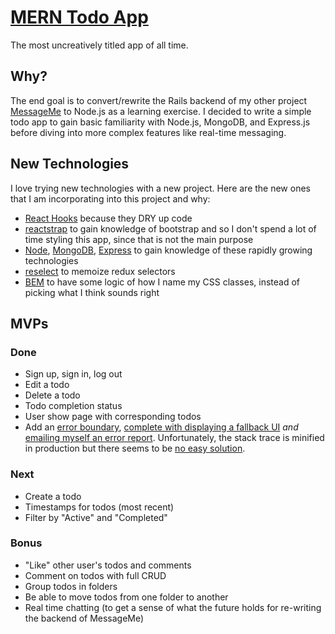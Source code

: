 # [MERN Todo App](https://todos-with-mern.herokuapp.com/#/)

The most uncreatively titled app of all time.

## Why?

The end goal is to convert/rewrite the Rails backend of my other project [MessageMe](http://github.com/andrewjgregory/MessageMe/) to Node.js as a learning exercise. I decided to write a simple todo app to gain basic familiarity with Node.js, MongoDB, and Express.js before diving into more complex features like real-time messaging.

## New Technologies

I love trying new technologies with a new project. Here are the new ones that I am incorporating into this project and why:

- [React Hooks](https://reactjs.org/docs/hooks-overview.html) because they DRY up code
- [reactstrap](https://github.com/reactstrap/reactstrap) to gain knowledge of bootstrap and so I don't spend a lot of time styling this app, since that is not the main purpose
- [Node](https://nodejs.org), [MongoDB](https://www.mongodb.com/), [Express](https://expressjs.com/) to gain knowledge of these rapidly growing technologies
- [reselect](https://github.com/reduxjs/reselect) to memoize redux selectors
- [BEM](https://css-tricks.com/bem-101/) to have some logic of how I name my CSS classes, instead of picking what I think sounds right

## MVPs

### Done

- Sign up, sign in, log out
- Edit a todo
- Delete a todo
- Todo completion status
- User show page with corresponding todos
- Add an [error boundary](https://reactjs.org/docs/error-boundaries.html), [complete with displaying a fallback UI](https://github.com/AndrewJGregory/MERN-Todos/blob/master/frontend/src/components/ErrorBoundary.js) _and_ [emailing myself an error report](https://github.com/AndrewJGregory/MERN-Todos/blob/master/routes/api/emails.js). Unfortunately, the stack trace is minified in production but there seems to be [no easy solution](https://github.com/facebook/create-react-app/issues/3753).

### Next

- Create a todo
- Timestamps for todos (most recent)
- Filter by "Active" and "Completed"

### Bonus

- "Like" other user's todos and comments
- Comment on todos with full CRUD
- Group todos in folders
- Be able to move todos from one folder to another
- Real time chatting (to get a sense of what the future holds for re-writing the backend of MessageMe)
